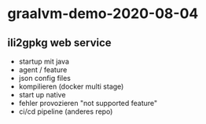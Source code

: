 # graalvm-demo-2020-08-04

## ili2gpkg web service
- startup mit java
- agent / feature
- json config files 
- kompilieren (docker multi stage)
- start up native
- fehler provozieren "not supported feature"
- ci/cd pipeline (anderes repo)